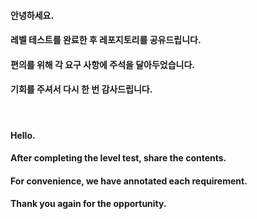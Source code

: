 #### 안녕하세요.
#### 레벨 테스트를 완료한 후 레포지토리를 공유드립니다.
#### 편의를 위해 각 요구 사항에 주석을 달아두었습니다.
#### 기회를 주셔서 다시 한 번 감사드립니다.

<br />

#### Hello.
#### After completing the level test, share the contents.
#### For convenience, we have annotated each requirement.
#### Thank you again for the opportunity.
